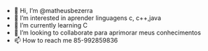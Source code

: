 - 👋 Hi, I’m @matheusbezerra
- 👀 I’m interested in  aprender linguagens c, c++,java
- 🌱 I’m currently learning  C
- 💞️ I’m looking to collaborate para aprimorar meus conhecimentos
- 📫 How to reach me  85-992859836

<!---
adventurousgeek1/adventurousgeek1 is a ✨ special ✨ repository because its `README.md` (this file) appears on your GitHub profile.
You can click the Preview link to take a look at your changes.
--->
